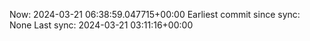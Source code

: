 Now: 2024-03-21 06:38:59.047715+00:00 Earliest commit since sync: None Last sync: 2024-03-21 03:11:16+00:00
